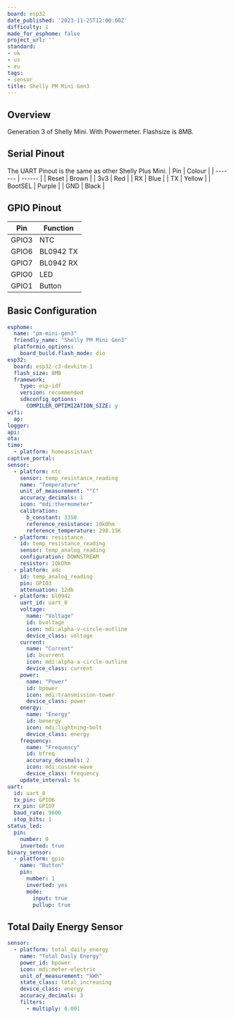 ```yaml
---
board: esp32
date_published: '2023-11-25T12:00:00Z'
difficulty: 1
made_for_esphome: false
project_url: ''
standard:
- uk
- us
- eu
tags:
- sensor
title: Shelly PM Mini Gen3
---
```


## Overview

Generation 3 of Shelly Mini. With Powermeter. Flashsize is 8MB.

## Serial Pinout

The UART Pinout is the same as other Shelly Plus Mini.
| Pin     | Colour |
| ------- | ------ |
| Reset   | Brown  |
| 3v3     | Red    |
| RX      | Blue   |
| TX      | Yellow |
| BootSEL | Purple |
| GND     | Black  |

## GPIO Pinout

| Pin   | Function  |
| ----- | --------- |
| GPIO3 | NTC       |
| GPIO6 | BL0942 TX |
| GPIO7 | BL0942 RX |
| GPIO0 | LED       |
| GPIO1 | Button    |

## Basic Configuration

```yaml
esphome:
  name: "pm-mini-gen3"
  friendly_name: "Shelly PM Mini Gen3"
  platformio_options:
    board_build.flash_mode: dio
esp32:
  board: esp32-c3-devkitm-1
  flash_size: 8MB
  framework:
    type: esp-idf
    version: recommended
    sdkconfig_options:
      COMPILER_OPTIMIZATION_SIZE: y
wifi:
  ap:
logger:
api:
ota:
time:
  - platform: homeassistant
captive_portal:
sensor:
  - platform: ntc
    sensor: temp_resistance_reading
    name: "Temperature"
    unit_of_measurement: "°C"
    accuracy_decimals: 1
    icon: "mdi:thermometer"
    calibration:
      b_constant: 3350
      reference_resistance: 10kOhm
      reference_temperature: 298.15K
  - platform: resistance
    id: temp_resistance_reading
    sensor: temp_analog_reading
    configuration: DOWNSTREAM
    resistor: 10kOhm
  - platform: adc
    id: temp_analog_reading
    pin: GPIO3
    attenuation: 12db
  - platform: bl0942
    uart_id: uart_0
    voltage:
      name: "Voltage"
      id: bvoltage
      icon: mdi:alpha-v-circle-outline
      device_class: voltage
    current:
      name: "Current"
      id: bcurrent
      icon: mdi:alpha-a-circle-outline
      device_class: current
    power:
      name: "Power"
      id: bpower
      icon: mdi:transmission-tower
      device_class: power
    energy:
      name: "Energy"
      id: benergy
      icon: mdi:lightning-bolt
      device_class: energy
    frequency:
      name: "Frequency"
      id: bfreq
      accuracy_decimals: 2
      icon: mdi:cosine-wave
      device_class: frequency
    update_interval: 5s
uart:
  id: uart_0
  tx_pin: GPIO6
  rx_pin: GPIO7
  baud_rate: 9600
  stop_bits: 1
status_led:
  pin:
    number: 0
    inverted: true
binary_sensor:
  - platform: gpio
    name: "Button"
    pin:
      number: 1
      inverted: yes
      mode:
        input: true
        pullup: true
```

## Total Daily Energy Sensor

```yaml
sensor:
  - platform: total_daily_energy
    name: "Total Daily Energy"
    power_id: bpower
    icon: mdi:meter-electric
    unit_of_measurement: "kWh"
    state_class: total_increasing
    device_class: energy
    accuracy_decimals: 3
    filters:
      - multiply: 0.001
```